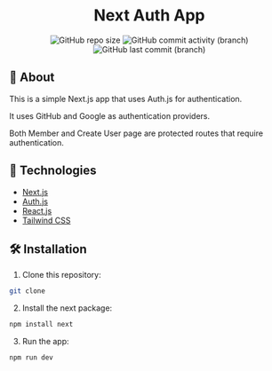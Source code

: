 <h1 align="center">
    Next Auth App
</h1>
<p align="center">
    <img alt="GitHub repo size" src="https://img.shields.io/github/repo-size/dhee-tree/next-auth-app">
    <img alt="GitHub commit activity (branch)" src="https://img.shields.io/github/commit-activity/t/dhee-tree/next-auth-app/main">
    <img alt="GitHub last commit (branch)" src="https://img.shields.io/github/last-commit/dhee-tree/next-auth-app/main">
</p>

## 📖 About
This is a simple Next.js app that uses Auth.js for authentication. 

It uses GitHub and Google as authentication providers.

Both Member and Create User page are protected routes that require authentication.

## 🚀 Technologies
- [Next.js](https://nextjs.org/)
- [Auth.js](https://authjs.dev//)
- [React.js](https://reactjs.org/)
- [Tailwind CSS](https://tailwindcss.com/)

## 🛠️ Installation
1. Clone this repository:
```bash
git clone
```

2. Install the next package:
```bash
npm install next
```

3. Run the app:
```bash
npm run dev
```